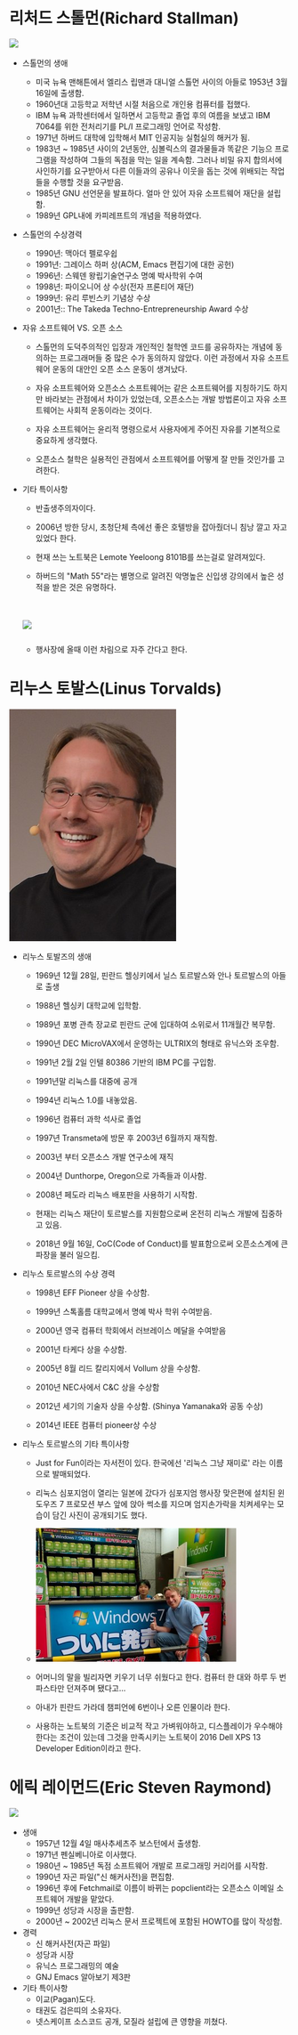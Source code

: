 # 리처드 스톨먼\(Richard Stallman\)

![](/assets/리처드_스톨먼.png)

* 스톨먼의 생애
  * 미국 뉴욕 맨해튼에서 엘리스 립맨과 대니얼 스톨먼 사이의 아들로 1953년 3월 16일에 출생함.
  * 1960년대 고등학교 저학년 시절 처음으로 개인용 컴퓨터를 접했다.
  * IBM 뉴욕 과학센터에서 일하면서 고등학교 졸업 후의 여름을 보냈고 IBM 7064를 위한 전처리기를 PL/I 프로그래밍 언어로 작성함.
  * 1971년 하버드 대학에 입학해서 MIT 인공지능 실험실의 해커가 됨.
  * 1983년 ~ 1985년 사이의 2년동안, 심볼릭스의 결과물들과 똑같은 기능으 프로그램을 작성하여 그들의 독점을 막는 일을 계속함. 그러나 비밀 유지 합의서에 사인하기를 요구받아서 다른 이들과의 공유나 이웃을 돕는 것에 위배되는 작업들을 수행할 것을 요구받음.
  * 1985년 GNU 선언문을 발표하다. 얼마 안 있어 자유 소프트웨어 재단을 설립함.
  * 1989년 GPL내에 카피레프트의 개념을 적용하였다.
* 스톨먼의 수상경력
  * 1990년: 맥아더 펠로우쉽
  * 1991년: 그레이스 하퍼 상\(ACM, Emacs 편집기에 대한 공헌\)
  * 1996년: 스웨덴 왕립기술연구소 명예 박사학위 수여
  * 1998년: 파이오니어 상 수상\(전자 프론티어 재단\)
  * 1999년: 유리 루빈스키 기념상 수상
  * 2001년:: The Takeda Techno-Entrepreneurship Award 수상
* 자유 소프트웨어 VS. 오픈 소스

  * 스톨먼의 도덕주의적인 입장과 개인적인 철학엔 코드를 공유하자는 개념에 동의하는 프로그래머들 중 많은 수가 동의하지 않았다. 이런 과정에서 자유 소프트웨어 운동의 대안인 오픈 소스 운동이 생겨났다.
  * 자유 소프트웨어와 오픈소스 소프트웨어는 같은 소프트웨어를 지칭하기도 하지만 바라보는 관점에서 차이가 있었는데, 오픈소스는 개발 방법론이고 자유 소프트웨어는 사회적 운동이라는 것이다.

  * 자유 소프트웨어는 윤리적 명령으로서 사용자에게 주어진 자유를 기본적으로 중요하게 생각했다.

  * 오픈소스 철학은 실용적인 관점에서 소프트웨어를 어떻게 잘 만들 것인가를 고려한다.

* 기타 특이사항

  * 반출생주의자이다.

  * 2006년 방한 당시, 초청단체 측에선 좋은 호텔방을 잡아줬더니 침낭 깔고 자고있었다 한다.

  * 현재 쓰는 노트북은 Lemote Yeeloong 8101B를 쓰는걸로 알려져있다.

  * 하버드의 "Math 55"라는 별명으로 알려진 악명높은 신입생 강의에서 높은 성적을 받은 것은 유명하다.

  # ![](/assets/gotolman.jpeg)

  * 행사장에 올때 이런 차림으로 자주 간다고 한다.

# 리누스 토발스\(Linus Torvalds\)

![](/assets/800px-LinuxCon_Europe_Linus_Torvalds_03_%28cropped%29.jpg)

* 리누스 토발즈의 생애

  * 1969년 12월 28일, 핀란드 헬싱키에서 닐스 토르발스와 안나 토르발스의 아들로 출생
  * 1988년 헬싱키 대학교에 입학함.
  * 1989년 포병 관측 장교로 핀란드 군에 입대하여 소위로서 11개월간 복무함.
  * 1990년 DEC MicroVAX에서 운영하는 ULTRIX의 형태로 유닉스와 조우함.
  * 1991년 2월 2일 인텔 80386 기반의 IBM PC를 구입함.
  * 1991년말 리눅스를 대중에 공개
  * 1994년 리눅스 1.0를 내놓았음.
  * 1996년 컴퓨터 과학 석사로 졸업
  * 1997년 Transmeta에 방문 후 2003년 6월까지 재직함.

  * 2003년 부터 오픈소스 개발 연구소에 재직

  * 2004년 Dunthorpe, Oregon으로 가족들과 이사함.

  * 2008년 페도라 리눅스 배포판을 사용하기 시작함.

  * 현재는 리눅스 재단이 토르발스를 지원함으로써 온전히 리눅스 개발에 집중하고 있음.

  * 2018년 9월 16일, CoC\(Code of Conduct\)를 발표함으로써 오픈소스계에 큰 파장을 불러 일으킴.

* 리누스 토르발스의 수상 경력

  * 1998년 EFF Pioneer 상을 수상함.

  * 1999년 스톡홀름 대학교에서 명예 박사 학위 수여받음.

  * 2000년 영국 컴퓨터 학회에서 러브레이스 메달을 수여받음

  * 2001년 타케다 상을 수상함.

  * 2005년 8월 리드 칼리지에서 Vollum 상을 수상함.

  * 2010년 NEC사에서 C&C 상을 수상함

  * 2012년 세기의 기술자 상을 수상함. \(Shinya Yamanaka와 공동 수상\)

  * 2014년 IEEE 컴퓨터 pioneer상 수상

* 리누스 토르발스의 기타 특이사항

  * Just for Fun이라는 자서전이 있다. 한국에선 '리눅스 그냥 재미로' 라는 이름으로 발매되었다.

  * 리눅스 심포지엄이 열리는 일본에 갔다가 심포지엄 행사장 맞은편에 설치된 윈도우즈 7 프로모션 부스 앞에 앉아 썩소를 지으며 엄지손가락을 치켜세우는 모습이 담긴 사진이 공개되기도 했다.

  * ![](/assets/Suck.jpg)

  * 어머니의 말을 빌리자면 키우기 너무 쉬웠다고 한다. 컴퓨터 한 대와 하루 두 번 파스타만 던져주며 됐다고...

  * 아내가 핀란드 가라데 챔피언에 6번이나 오른 인물이라 한다.

  * 사용하는 노트북의 기준은 비교적 작고 가벼워야하고, 디스플레이가 우수해야한다는 조건이 있는데 그것을 만족시키는 노트북이 2016 Dell XPS 13 Developer Edition이라고 한다.

# 에릭 레이먼드\(Eric Steven Raymond\)

![](/assets/Eric_Steven_Raymond.CUT.png)

* 생애
  * 1957년 12월 4일 매사추세츠주 보스턴에서 출생함.
  * 1971년 펜실베니아로 이사했다.
  * 1980년 ~ 1985년 독점 소프트웨어 개발로 프로그래밍 커리어를 시작함.
  * 1990년 자곤 파일\("신 해커사전\)을 편집함.
  * 1996년 후에 Fetchmail로 이름이 바뀌는 popclient라는 오픈소스 이메일 소프트웨어 개발을 맡았다.
  * 1999년 성당과 시장을 출판함.
  * 2000년 ~ 2002년 리눅스 문서 프로젝트에 포함된 HOWTO를 많이 작성함.
* 경력
  * 신 해커사전\(자곤 파일\)
  * 성당과 시장
  * 유닉스 프로그래밍의 예술
  * GNJ Emacs 알아보기 제3판
* 기타 특이사항
  * 이교\(Pagan\)도다.
  * 태권도 검은띠의 소유자다.
  * 넷스케이프 소스코드 공개, 모질라 설립에 큰 영향을 끼쳤다.



